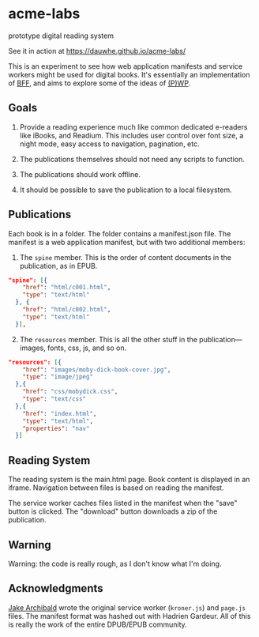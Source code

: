 # acme-labs
prototype digital reading system

See it in action at https://dauwhe.github.io/acme-labs/

This is an experiment to see how web application manifests and service workers might be used for digital books. It's essentially an implementation of [BFF](https://github.com/dauwhe/epub31-bff), and aims to explore some of the ideas of [(P)WP](https://github.com/w3c/dpub-pwp-ucr). 




## Goals

1. Provide a reading experience much like common dedicated e-readers like iBooks, and Readium. This includes user control over font size, a night mode, easy access to navigation, pagination, etc.

2. The publications themselves should not need any scripts to function. 

3. The publications should work offline.

4. It should be possible to save the publication to a local filesystem.

## Publications

Each book is in a folder. The folder contains a manifest.json file. The manifest is a web application manifest, but with two additional members:

1. The `spine` member. This is the order of content documents in the publication, as in EPUB.

```json
"spine": [{
    "href": "html/c001.html",
    "type": "text/html"
  }, {
    "href": "html/c002.html",
    "type": "text/html"
  }],
```

2. The `resources` member. This is all the other stuff in the publication—images, fonts, css, js, and so on.


```json
"resources": [{
    "href": "images/moby-dick-book-cover.jpg",
    "type": "image/jpeg"
  },{
    "href": "css/mobydick.css",
    "type": "text/css"
  },{
    "href": "index.html",
    "type": "text/html",
    "properties": "nav"
  }]

```

## Reading System

The reading system is the main.html page. Book content is displayed in an iframe. Navigation between files is based on reading the manifest.

The service worker caches files listed in the manifest when the "save" button is clicked. The "download" button downloads a zip of the publication. 

## Warning

Warning: the code is really rough, as I don't know what I'm doing.

## Acknowledgments

[Jake Archibald](https://jakearchibald.github.io/ebook-demo/publisher-site/readme/) wrote the original service worker (`kroner.js`) and `page.js` files. The manifest format was hashed out with Hadrien Gardeur. All of this is really the work of the entire DPUB/EPUB community. 

